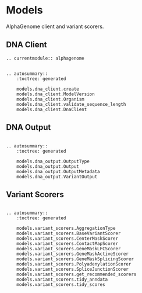 # Models

AlphaGenome client and variant scorers.

## DNA Client

``` {eval-rst}
.. currentmodule:: alphagenome
```

``` {eval-rst}

.. autosummary::
    :toctree: generated

    models.dna_client.create
    models.dna_client.ModelVersion
    models.dna_client.Organism
    models.dna_client.validate_sequence_length
    models.dna_client.DnaClient
```

## DNA Output

``` {eval-rst}

.. autosummary::
    :toctree: generated

    models.dna_output.OutputType
    models.dna_output.Output
    models.dna_output.OutputMetadata
    models.dna_output.VariantOutput
```

## Variant Scorers

``` {eval-rst}

.. autosummary::
    :toctree: generated

    models.variant_scorers.AggregationType
    models.variant_scorers.BaseVariantScorer
    models.variant_scorers.CenterMaskScorer
    models.variant_scorers.ContactMapScorer
    models.variant_scorers.GeneMaskLFCScorer
    models.variant_scorers.GeneMaskActiveScorer
    models.variant_scorers.GeneMaskSplicingScorer
    models.variant_scorers.PolyadenylationScorer
    models.variant_scorers.SpliceJunctionScorer
    models.variant_scorers.get_recommended_scorers
    models.variant_scorers.tidy_anndata
    models.variant_scorers.tidy_scores
```
